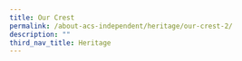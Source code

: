```yaml
---
title: Our Crest
permalink: /about-acs-independent/heritage/our-crest-2/
description: ""
third_nav_title: Heritage
---
```


